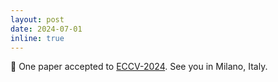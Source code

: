 ```yaml
---
layout: post
date: 2024-07-01
inline: true
---
```

🎉 One paper accepted to [ECCV-2024](https://eccv2024.ecva.net/). See you in Milano, Italy.